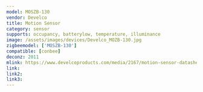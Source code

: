 ```yaml
---
model: MOSZB-130
vendor: Develco
title: Motion Sensor
category: sensor
supports: occupancy, batterylow, temperature, illuminance
image: /assets/images/devices/Develco_MOZB-130.jpg
zigbeemodel: ['MOSZB-130']
compatible: [conbee]
deconz: 2011
mlink: https://www.develcoproducts.com/media/2167/motion-sensor-datasheet_v23.pdf
link: 
link2: 
link3: 
---
```


